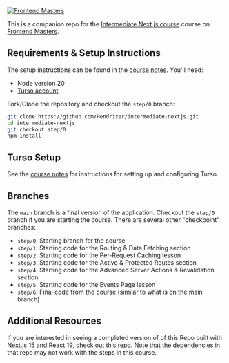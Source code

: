 [![Frontend Masters](https://static.frontendmasters.com/assets/brand/logos/full.png)](https://frontendmasters.com/courses/intermediate-next-js/)

This is a companion repo for the [Intermediate Next.js course](https://frontendmasters.com/courses/intermediate-next-js/) course on [Frontend Masters](https://frontendmasters.com).

## Requirements & Setup Instructions

The setup instructions can be found in the [course notes](https://clumsy-humor-894.notion.site/0-Intro-d0196d3511c34cd69b8690efb51d84b0). You'll need:

- Node version 20
- [Turso account](https://turso.tech/)

Fork/Clone the repository and checkout the `step/0` branch:

```bash
git clone https://github.com/Hendrixer/intermediate-nextjs.git
cd intermediate-nextjs
git checkout step/0
npm install
```

## Turso Setup

See the [course notes](https://clumsy-humor-894.notion.site/0-Intro-d0196d3511c34cd69b8690efb51d84b0) for instructions for setting up and configuring Turso.

## Branches

The `main` branch is a final version of the application. Checkout the `step/0` branch if you are starting the course. There are several other "checkpoint" branches:

- `step/0`: Starting branch for the course
- `step/1`: Starting code for the Routing & Data Fetching section
- `step/2`: Starting code for the Per-Request Caching lesson
- `step/3`: Starting code for the Active & Protected Routes section
- `step/4`: Starting code for the Advanced Server Actions & Revalidation section
- `step/5`: Starting code for the Events Page lesson
- `step/6`: Final code from the course (similar to what is on the main branch)

## Additional Resources

If you are interested in seeing a completed version of of this Repo built with Next.js 15 and React 19, check out [this repo](https://github.com/frankstallone/intermediate-nextjs). Note that the dependencies in that repo may not work with the steps in this course.
